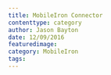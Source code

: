 ```yaml
---
title: MobileIron Connector 
contenttype: category
author: Jason Bayton
date: 12/09/2016
featuredimage: 
category: MobileIron
tags:
---
```


